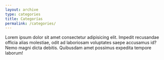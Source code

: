 ```yaml
---
layout: archive
type: categories
title: Categorías
permalink: /categories/
---
```


Lorem ipsum dolor sit amet consectetur adipisicing elit. Impedit recusandae officia alias molestiae, odit ad laboriosam voluptates saepe accusamus id? Nemo magni dicta debitis. Quibusdam amet possimus expedita tempore laborum!